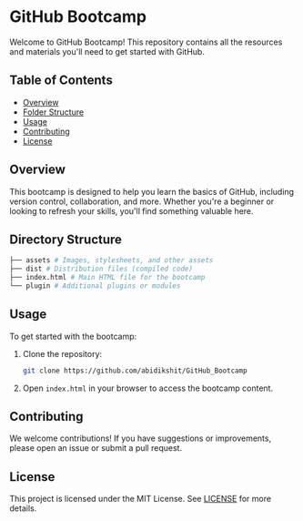 # GitHub Bootcamp

Welcome to GitHub Bootcamp! This repository contains all the resources and materials you'll need to get started with GitHub.

## Table of Contents
- [Overview](#overview)
- [Folder Structure](#folder-structure)
- [Usage](#usage)
- [Contributing](#contributing)
- [License](#license)

## Overview

This bootcamp is designed to help you learn the basics of GitHub, including version control, collaboration, and more. Whether you're a beginner or looking to refresh your skills, you'll find something valuable here.

## Directory Structure
```bash
├── assets # Images, stylesheets, and other assets
├── dist # Distribution files (compiled code)
├── index.html # Main HTML file for the bootcamp
└── plugin # Additional plugins or modules
```

## Usage

To get started with the bootcamp:
1. Clone the repository:
    ```bash
    git clone https://github.com/abidikshit/GitHub_Bootcamp
    ```

2. Open `index.html` in your browser to access the bootcamp content.

## Contributing

We welcome contributions! If you have suggestions or improvements, please open an issue or submit a pull request.

## License

This project is licensed under the MIT License. See [LICENSE](https://github.com/abidikshit/Real-Time-Object-Detection-Using-YOLOv9-e/blob/main/LICENSE) for more details.

